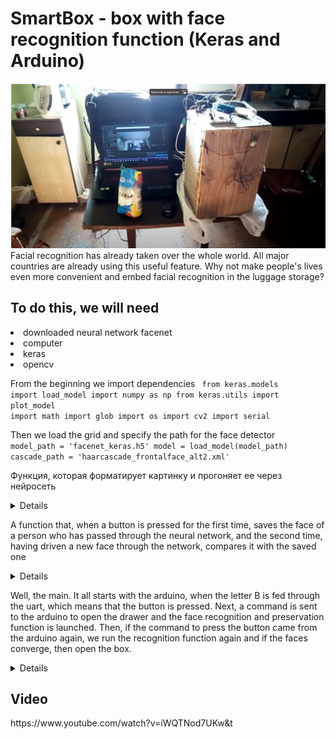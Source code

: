 <h1>SmartBox - box with face recognition function (Keras and Arduino)</h1>
<img src="https://github.com/beetlea/face_reco_camera/blob/master/%D0%A1%D0%BD%D0%B8%D0%BC%D0%BE%D0%BA.JPG?raw=true"></src>
Facial recognition has already taken over the whole world. All major countries are already using this useful feature. Why not make people's lives even more convenient and embed facial recognition in the luggage storage?

<h2>To do this, we will need</h2>

<li>downloaded neural network facenet
<li>computer
<li>keras
<li>opencv

From the beginning we import dependencies
<code>
from keras.models import load_model
import numpy as np
from keras.utils import plot_model
import math
import glob
import os
import cv2
import serial
</code>

Then we load the grid and specify the path for the face detector
<code>
model_path = 'facenet_keras.h5'
model = load_model(model_path)
cascade_path = 'haarcascade_frontalface_alt2.xml'
</code>

Функция, которая форматирует картинку и прогоняет ее через нейросеть
<details>
    <code>
def calc_embs(imgs, margin, batch_size):
    fram1e = cv2.resize(imgs,(160,160))
    ofg2 = np.array(fram1e)
    aligned_images = prewhiten(ofg2)
    pd = []
    x_train = np.array([aligned_images])
    embs1 = model.predict_on_batch(x_train)
    embs1.reshape(1,-1)
    embs = l2_normalize(np.concatenate(embs1))
    return embs   
</code>
</details>
    
A function that, when a button is pressed for the first time, saves the face of a person who has passed through the neural network, and the second time, having driven a new face through the network, compares it with the saved one
<details>
<code>
def reco_face(frame, i):

    #frame = cv2.cvtColor(frame, cv2.COLOR_BGR2RGB)
    img = frame
    #i = 0
    h = 0
    v = 0
    u = 0
    name_out = 'я тебя незнаю'
    #print(ofg.shape)
    #img = search_face(img, frame, face_cascade)
    #frame = cv2.cvtColor(frame, cv2.COLOR_BGR2RGB)
    faces = face_cascade.detectMultiScale(frame, 1.3, 5)
    print(faces)
    if faces == ():
        v = 5
    # Loop through all the faces detected and determine whether or not they are in the database
    identities = []
    for (x, y, w, h) in faces:
        x1 = x-PADDING
        y1 = y-PADDING
        x2 = x+w+PADDING
        y2 = y+h+PADDING

        frame = cv2.rectangle(frame,(x1, y1),(x2, y2),(255,0,0),2)
        height, width, channels = frame.shape
        # The padding is necessary since the OpenCV face detector creates the bounding box around the face and not the head
        part_image = frame[max(0, y1):min(height, y2), max(0, x1):min(width, x2)]
        if i == 1:
            pre[0:] = calc_embs(part_image,10,1)
            while u!=1:

                u = ser.write( b'P') 
            u=0  
        else: ofg = calc_embs(part_image,10,1)
        #print(ofg)
        #i = i + 1
        if i > 1:
            for m in pre:
                dot = np.sum(np.multiply(m, ofg), axis=0)
                norm = np.linalg.norm(m, axis=0) * np.linalg.norm(ofg, axis=0)
                similarity = dot / norm
                dist1 = np.arccos(similarity) / math.pi
                if dist1<0.32:
                    print(dist1)
                    h = 1
    return h,v
</code>
</details>

Well, the main. It all starts with the arduino, when the letter B is fed through the uart, which means that the button is pressed. Next, a command is sent to the arduino to open the drawer and the face recognition and preservation function is launched. Then, if the command to press the button came from the arduino again, we run the recognition function again and if the faces converge, then open the box.
<details>
    <code>
ser = serial.Serial('COM3', 9600, write_timeout=1, timeout=0.1)  
print(ser.name)         # check which port was really used
cap = cv2.VideoCapture(0)
zz = 0
while(True):
    ret, frame = cap.read()
    frame1 = search_face(frame)
    cv2.imshow('ffff', frame1)
    ff=ser.read(1)
    if(ff == b'B'):
        print("press_button")
        ff = b'u'
        zz = zz + 1
        mmm, f = reco_face(frame, zz)
        if f == 5:
            zz = 0
        print(mmm)
        if mmm == 1:
            print("otkrivaio")    
            while u!=1:
                u = ser.write( b'P') 
            u=0  
            h = 0  
            zz = 0     
    if cv2.waitKey(33) == ord('q'):
        break
cap.release()
cv2.destroyAllWindows()
</code>
</details>
    
<h2>Video</h2>
https://www.youtube.com/watch?v=iWQTNod7UKw&t
